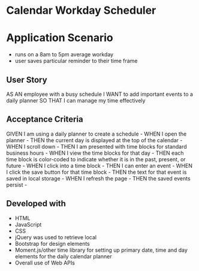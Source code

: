 # Calendar Workday Scheduler

# Application Scenario

* runs on a 8am to 5pm average workday
* user saves particular reminder to their time frame 


## User Story
AS AN employee with a busy schedule
I WANT to add important events to a daily planner
SO THAT I can manage my time effectively

## Acceptance Criteria
GIVEN I am using a daily planner to create a schedule -
WHEN I open the planner -
THEN the current day is displayed at the top of the calendar -
WHEN I scroll down - 
THEN I am presented with time blocks for standard business hours -
WHEN I view the time blocks for that day -
THEN each time block is color-coded to indicate whether it is in the past, present, or future -
WHEN I click into a time block -
THEN I can enter an event -
WHEN I click the save button for that time block -
THEN the text for that event is saved in local storage -
WHEN I refresh the page -
THEN the saved events persist -

## Developed with
* HTML
* JavaScript
* CSS
* jQuery was used to retrieve local
* Bootstrap for design elements
* Moment.js/other time library for setting up primary date, time and day elements for the daily calendar planner
* Overall use of Web APIs